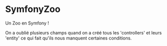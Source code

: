 # SymfonyZoo
Un Zoo en Symfony !

On a oublié plusieurs champs quand on a créé tous les 'controllers' et leurs 'entity' ce qui fait qu'ils nous manquent certaines conditions.
